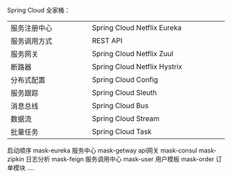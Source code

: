 
Spring Cloud 全家桶：

<center>
    <table width="800">
	<tr><td width="300">服务注册中心</td><td width="500">Spring Cloud Netflix Eureka</td></tr>
	<tr><td width="300">服务调用方式</td><td width="500">REST API</td></tr>
	<tr><td width="300">服务网关</td><td width="500">Spring Cloud Netflix Zuul</td></tr>
    	<tr><td width="300">断路器</td><td width="500">Spring Cloud Netflix Hystrix</td></tr>
    	<tr><td width="300">分布式配置</td><td width="500">Spring Cloud Config</td></tr>
    	<tr><td width="300">服务跟踪</td><td width="500">Spring Cloud Sleuth</td></tr>
	<tr><td width="300">消息总线</td><td width="500">Spring Cloud Bus</td></tr>
	<tr><td width="300">数据流</td><td width="500">Spring Cloud Stream</td></tr>
	<tr><td width="300">批量任务</td><td width="500">Spring Cloud Task</td></tr>
    </table>
</center>
启动顺序 
	mask-eureka 服务中心
	mask-getway api网关
	mask-consul 
	mask-zipkin 日志分析
	mask-feign  服务调用中心
	mask-user   用户模板
	mask-order  订单模块
	....
	



